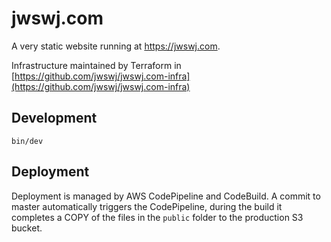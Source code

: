 # jwswj.com

A very static website running at https://jwswj.com.

Infrastructure maintained by Terraform in [https://github.com/jwswj/jwswj.com-infra](https://github.com/jwswj/jwswj.com-infra)

## Development

```
bin/dev
```

## Deployment

Deployment is managed by AWS CodePipeline and CodeBuild. A commit to master
automatically triggers the CodePipeline, during the build it completes a COPY
of the files in the `public` folder to the production S3 bucket.
